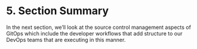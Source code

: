 # 5. Section Summary

In the next section, we’ll look at the source control management aspects of GitOps which include the developer workflows that add structure to our DevOps teams that are executing in this manner.